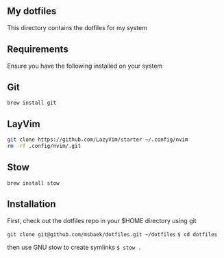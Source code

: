 ## My dotfiles

This directory contains the dotfiles for my system

## Requirements

Ensure you have the following installed on your system

## Git

`brew install git`

## LayVim

```sh
git clone https://github.com/LazyVim/starter ~/.config/nvim
rm -rf .config/nvim/.git
```

## Stow

`brew install stow`

## Installation

First, check out the dotfiles repo in your $HOME directory using git

`git clone git@github.com/msbaek/dotfiles.git ~/dotfiles` `$ cd dotfiles`

then use GNU stow to create symlinks `$ stow .`
